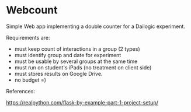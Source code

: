 # Webcount
Simple Web app implementing a double counter for a Dailogic experiment. 

Requirements are:
- must keep count of interactions in a group (2 types)
- must identify group and date for experiment
- must be usable by several groups at the same time
- must run on student's iPads (no treatment on client side)
- must stores results on Google Drive.
- no budget =)

References:

https://realpython.com/flask-by-example-part-1-project-setup/

